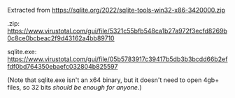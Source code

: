 Extracted from https://sqlite.org/2022/sqlite-tools-win32-x86-3420000.zip

.zip:
https://www.virustotal.com/gui/file/5321c55bfb548ca1b27a972f3ecfd8269b0c8ce0bcbeac2f9d43162a4bb89710

sqlite.exe:
https://www.virustotal.com/gui/file/05b5783917c39417b5db3b3bcdd66b2effdf0bd764350ebaefc032804b825597

(Note that sqlite.exe isn't an x64 binary, but it doesn't need to open 4gb+
files, so 32 bits _should be enough for anyone_.)